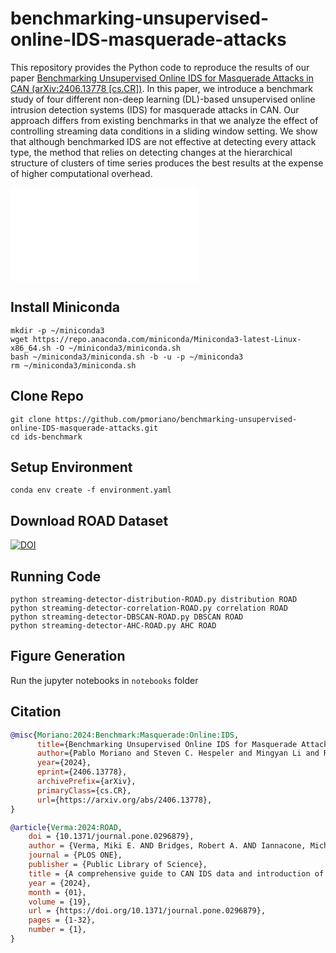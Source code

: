 # benchmarking-unsupervised-online-IDS-masquerade-attacks

This repository provides the Python code to reproduce the results of our paper [Benchmarking Unsupervised Online IDS for Masquerade Attacks in CAN (arXiv:2406.13778 [cs.CR])](https://arxiv.org/abs/2406.13778). In this paper, we introduce a benchmark study of four different non-deep learning (DL)-based unsupervised online intrusion detection systems (IDS) for masquerade attacks in CAN. Our approach differs from existing benchmarks in that we analyze the effect of controlling streaming data conditions in a sliding window setting. We show that although benchmarked IDS are not effective at detecting every attack type, the method that relies on detecting changes at the hierarchical structure of clusters of time series produces the best results at the expense of higher computational overhead.

![Benchmark Workflow](figs/benchmark-workflow.pdf)

## Install Miniconda

```
mkdir -p ~/miniconda3
wget https://repo.anaconda.com/miniconda/Miniconda3-latest-Linux-x86_64.sh -O ~/miniconda3/miniconda.sh
bash ~/miniconda3/miniconda.sh -b -u -p ~/miniconda3
rm ~/miniconda3/miniconda.sh
```

## Clone Repo

```
git clone https://github.com/pmoriano/benchmarking-unsupervised-online-IDS-masquerade-attacks.git
cd ids-benchmark
```

## Setup Environment

```
conda env create -f environment.yaml
```

## Download ROAD Dataset

[![DOI](https://zenodo.org/badge/DOI/10.5281/zenodo.10462796.svg)](https://doi.org/10.5281/zenodo.10462796)

## Running Code

```
python streaming-detector-distribution-ROAD.py distribution ROAD
python streaming-detector-correlation-ROAD.py correlation ROAD
python streaming-detector-DBSCAN-ROAD.py DBSCAN ROAD
python streaming-detector-AHC-ROAD.py AHC ROAD
```

## Figure Generation

Run the jupyter notebooks in `notebooks` folder

## Citation

```bibtex
@misc{Moriano:2024:Benchmark:Masquerade:Online:IDS,
      title={Benchmarking Unsupervised Online IDS for Masquerade Attacks in CAN}, 
      author={Pablo Moriano and Steven C. Hespeler and Mingyan Li and Robert A. Bridges},
      year={2024},
      eprint={2406.13778},
      archivePrefix={arXiv},
      primaryClass={cs.CR},
      url={https://arxiv.org/abs/2406.13778}, 
}
```

```bibtex
@article{Verma:2024:ROAD,
    doi = {10.1371/journal.pone.0296879},
    author = {Verma, Miki E. AND Bridges, Robert A. AND Iannacone, Michael D. AND Hollifield, Samuel C. AND Moriano, Pablo AND Hespeler, Steven C. AND Kay, Bill AND Combs, Frank L.},
    journal = {PLOS ONE},
    publisher = {Public Library of Science},
    title = {A comprehensive guide to CAN IDS data and introduction of the ROAD dataset},
    year = {2024},
    month = {01},
    volume = {19},
    url = {https://doi.org/10.1371/journal.pone.0296879},
    pages = {1-32},
    number = {1},
}
```


